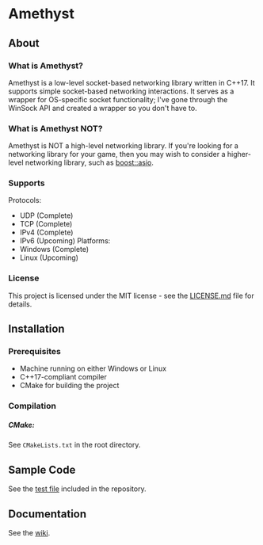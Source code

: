 # Amethyst
## About
### What is Amethyst?
Amethyst is a low-level socket-based networking library written in C++17. It supports simple socket-based networking interactions. It serves as a wrapper for OS-specific socket functionality; I've gone through the WinSock API and created a wrapper so you don't have to.
### What is Amethyst NOT?
Amethyst is NOT a high-level networking library. If you're looking for a networking library for your game, then you may wish to consider a higher-level networking library, such as [boost::asio](http://boost.org/libs/asio).
### Supports
Protocols:
 - UDP (Complete)
 - TCP (Complete)
 - IPv4 (Complete)
 - IPv6 (Upcoming)
Platforms:
 - Windows (Complete)
 - Linux (Upcoming)

### License

This project is licensed under the MIT license - see the [LICENSE.md](LICENSE.md) file for details.

## Installation
### Prerequisites

* Machine running on either Windows or Linux
* C++17-compliant compiler
* CMake for building the project
### Compilation
##### CMake:
See `CMakeLists.txt` in the root directory.

## Sample Code
See the [test file](https://github.com/Harrand/Amethyst/blob/master/src/test/test.cpp) included in the repository.

## Documentation
See the [wiki](https://github.com/Harrand/Amethyst/wiki).
